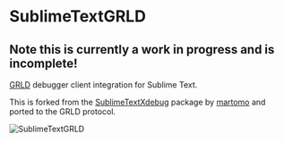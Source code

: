 # SublimeTextGRLD
## Note this is currently a work in progress and is incomplete!

[GRLD](https://github.com/neuoy/GRLD) debugger client integration for Sublime Text.

This is forked from the [SublimeTextXdebug](https://github.com/martomo/SublimeTextXdebug) package by [martomo](https://github.com/martomo) and ported to the GRLD protocol.

![SublimeTextGRLD](http://i.imgur.com/3c1W1Ts.gif)
